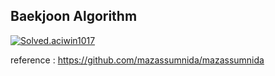 ## Baekjoon Algorithm

[![Solved.aciwin1017](http://mazassumnida.wtf/api/generate_badge?boj=iwin1017)](https://solved.ac/iwin1017)


reference : https://github.com/mazassumnida/mazassumnida
